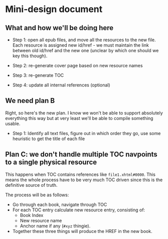 # Mini-design document

## What and how we'll be doing here

  * Step 1: open all epub files, and move all the resources to the new file. Each resource is assigned new id/href - we must maintain the link between old id/href and the new one (unclear by which one should we key this though).

  * Step 2: re-generate cover page based on new resource names

  * Step 3: re-generate TOC

  * Step 4: update all internal references (optional)

## We need plan B

Right, so here's the new plan. I know we won't be able to support absolutely everything this way but at very least we'll be able to compile something usable.

  * Step 1: Identify all text files, figure out in which order they go, use some heuristic to get the title of each file

## Plan C: we don't handle multiple TOC navpoints to a single physical resource

This happens when TOC contains references like `file1.xhtml#0000`. This means the whole process have to be very much TOC driven since this is the definitive source of truth.

The process will be as follows:

   * Go through each book, navigate through TOC
   * For each TOC entry calculate new resource entry, consisting of:
      * Book Index
      * New resource name
      * Anchor name if any (`#xyz` thingie).
   * Together these three things will produce the HREF in the new book.
